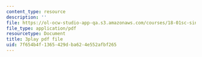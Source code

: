 ```yaml
---
content_type: resource
description: ''
file: https://ol-ocw-studio-app-qa.s3.amazonaws.com/courses/18-01sc-single-variable-calculus-fall-2010/7f654b4f1365429dba624e552afbf265_KhwQKE_tld0.pdf
file_type: application/pdf
resourcetype: Document
title: 3play pdf file
uid: 7f654b4f-1365-429d-ba62-4e552afbf265
---
```

